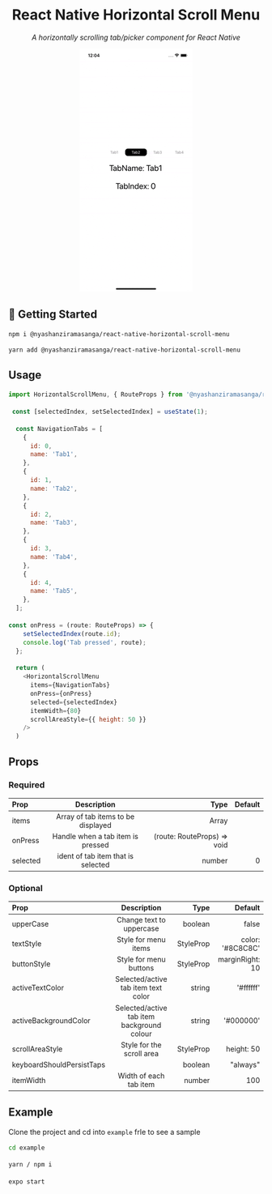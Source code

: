 <div align="center">
    <h1> React Native Horizontal Scroll Menu </h1>
    <p>
      <i>A horizontally scrolling tab/picker component for React Native</i>
    </p>
</div>

<!-- ![Horizontal Scroll Menu](horizontal-scroll-menu.gif) -->

<p align="center">
  <img src="https://github.com/NyashaNziramasanga/react-native-horizontal-scroll-menu/blob/main/horizontal-scroll-menu.gif" alt="horizontal-scroll-menu.gif"/>
</p>

## 🏁 Getting Started

```bash
npm i @nyashanziramasanga/react-native-horizontal-scroll-menu
```

```bash
yarn add @nyashanziramasanga/react-native-horizontal-scroll-menu
```

## Usage

```javascript
import HorizontalScrollMenu, { RouteProps } from '@nyashanziramasanga/react-native-horizontal-scroll-menu/src';

 const [selectedIndex, setSelectedIndex] = useState(1);

  const NavigationTabs = [
    {
      id: 0,
      name: 'Tab1',
    },
    {
      id: 1,
      name: 'Tab2',
    },
    {
      id: 2,
      name: 'Tab3',
    },
    {
      id: 3,
      name: 'Tab4',
    },
    {
      id: 4,
      name: 'Tab5',
    },
  ];

const onPress = (route: RouteProps) => {
    setSelectedIndex(route.id);
    console.log('Tab pressed', route);
  };

  return (
    <HorizontalScrollMenu
      items={NavigationTabs}
      onPress={onPress}
      selected={selectedIndex}
      itemWidth={80}
      scrollAreaStyle={{ height: 50 }}
    />
  )
```

## Props

### Required

| Prop      | Description | Type     | Default    |
| :---        |    :----:   |          ---: |---: |
| items      | Array of tab items to be displayed       | Array<NavigationTabsProps>   |     |
| onPress   | Handle when a tab item is pressed        | (route: RouteProps) => void     |     |
| selected   | ident of tab item that is selected        | number    |   0  |

### Optional

| Prop      | Description | Type     | Default    |
| :---        |    :----:   |          ---: |---: |
| upperCase      | Change text to uppercase      | boolean  | false    |
| textStyle      | Style for menu items      | StyleProp<TextStyle>  |  color: '#8C8C8C'   |
| buttonStyle      | Style for menu buttons     | StyleProp<TextStyle>  | marginRight: 10    |
| activeTextColor      | Selected/active tab item text color      | string  | '#ffffff' |
| activeBackgroundColor      | Selected/active tab item background colour     | string | '#000000'   |
| scrollAreaStyle      | Style for the scroll area     | StyleProp<ViewStyle> | height: 50   |
| keyboardShouldPersistTaps      |    | boolean | "always" | "never" | "handled" | 'always'  |
| itemWidth      | Width of each tab item    | number | 100   |

## Example

Clone the project and cd into `example` frle to see a sample

```bash
cd example

yarn / npm i

expo start
```